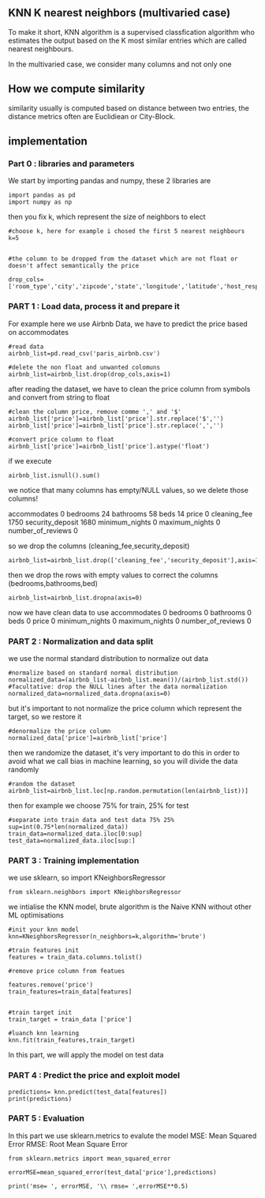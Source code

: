 ## KNN K nearest neighbors (multivaried case)

To make it short, KNN algorithm is a supervised classfication algorithm who estimates the output based on the K most similar entries which are called nearest neighbours.

In the multivaried case, we consider many columns and not only one

## How we compute similarity

similarity usually is computed based on distance between two entries, the distance metrics often are Euclidiean or City-Block.

## implementation
### Part 0 : libraries and parameters
We start by importing pandas and numpy, these 2 libraries are 
```
import pandas as pd
import numpy as np

```
then you fix k, which represent the size of neighbors to elect
```
#choose k, here for example i chosed the first 5 nearest neighbours
k=5


#the column to be dropped from the dataset which are not float or doesn't affect semantically the price

drop_cols=['room_type','city','zipcode','state','longitude','latitude','host_response_rate','host_acceptance_rate','host_response_rate','host_listings_count']

```
### PART 1 : Load data, process it and prepare it

For example here we use Airbnb Data, we have to predict the price based on accommodates


```
#read data
airbnb_list=pd.read_csv('paris_airbnb.csv')

#delete the non float and unwanted colomuns
airbnb_list=airbnb_list.drop(drop_cols,axis=1)
```

after reading the dataset, we have to clean the price column from symbols and convert from string to float


```
#clean the column price, remove comme ',' and '$'
airbnb_list['price']=airbnb_list['price'].str.replace('$','')
airbnb_list['price']=airbnb_list['price'].str.replace(',','')

#convert price column to float
airbnb_list['price']=airbnb_list['price'].astype('float')
```

if we execute
``` 
airbnb_list.isnull().sum()
```
we notice that many columns has empty/NULL values, so we delete those columns!

accommodates            0
bedrooms               24
bathrooms              58
beds                   14
price                   0
cleaning_fee         1750
security_deposit     1680
minimum_nights          0
maximum_nights          0
number_of_reviews       0

so we drop the columns (cleaning_fee,security_deposit)

```
airbnb_list=airbnb_list.drop(['cleaning_fee','security_deposit'],axis=1)
```

then we drop the rows with empty values to correct the columns (bedrooms,bathrooms,bed)
```
airbnb_list=airbnb_list.dropna(axis=0)
```

now we have clean data to use
accommodates         0
bedrooms             0
bathrooms            0
beds                 0
price                0
minimum_nights       0
maximum_nights       0
number_of_reviews    0


### PART 2 : Normalization and data split
we use the normal standard distribution to normalize out data

```
#normalize based on standard normal distribution
normalized_data=(airbnb_list-airbnb_list.mean())/(airbnb_list.std())
#facultative: drop the NULL lines after the data normalization
normalized_data=normalized_data.dropna(axis=0)
```
but it's important to not normalize the price column which represent the target, so we restore it
```
#denormalize the price column
normalized_data['price']=airbnb_list['price']
```

then we randomize the dataset, it's very important to do this in order to avoid what we call bias in machine learning, so you will divide the data randomly

```
#random the dataset
airbnb_list=airbnb_list.loc[np.random.permutation(len(airbnb_list))]
```
then for example we choose 75% for train, 25% for test

```
#separate into train data and test data 75% 25%
sup=int(0.75*len(normalized_data))
train_data=normalized_data.iloc[0:sup]
test_data=normalized_data.iloc[sup:]
```

### PART 3 : Training implementation

we use sklearn, so import  KNeighborsRegressor
```
from sklearn.neighbors import KNeighborsRegressor
```

we intialise the KNN model, brute algorithm is the Naive KNN without other ML optimisations
```
#init your knn model
knn=KNeighborsRegressor(n_neighbors=k,algorithm='brute')

```

```
#train features init
features = train_data.columns.tolist()

#remove price column from featues

features.remove('price')
train_features=train_data[features]


#train target init
train_target = train_data ['price']

#luanch knn learning
knn.fit(train_features,train_target)
```
In this part, we will apply the model on test data
### PART 4 : Predict the price and exploit model
```
predictions= knn.predict(test_data[features])
print(predictions)
```
### PART 5 : Evaluation
In this part we use sklearn.metrics to evalute the model
MSE: Mean Squared Error
RMSE: Root Mean Square Error
```
from sklearn.metrics import mean_squared_error

errorMSE=mean_squared_error(test_data['price'],predictions)

print('mse= ', errorMSE, '\\ rmse= ',errorMSE**0.5)
```


